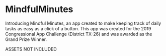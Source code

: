 # MindfulMinutes
Introducing Mindful Minutes, an app created to make keeping track of daily tasks as easy as a click of a button. This app was created for the 2019 Congressional App Challenge (District TX-26) and was awarded as the Grand Prize Winner.

ASSETS NOT INCLUDED
